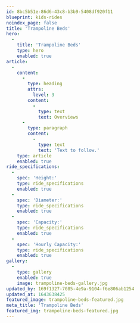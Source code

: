 ```yaml
---
id: 8bc5b51e-86d6-43c8-b3b9-5408df920f11
blueprint: kids-rides
noindex_page: false
title: 'Trampoline Beds'
hero:
  -
    title: 'Trampoline Beds'
    type: hero
    enabled: true
article:
  -
    content:
      -
        type: heading
        attrs:
          level: 3
        content:
          -
            type: text
            text: Overviews
      -
        type: paragraph
        content:
          -
            type: text
            text: 'Text to follow.'
    type: article
    enabled: true
ride_specifications:
  -
    spec: 'Height:'
    type: ride_specifications
    enabled: true
  -
    spec: 'Diameter:'
    type: ride_specifications
    enabled: true
  -
    spec: 'Capacity:'
    type: ride_specifications
    enabled: true
  -
    spec: 'Hourly Capacity:'
    type: ride_specifications
    enabled: true
gallery:
  -
    type: gallery
    enabled: true
    image: trampoline-beds-gallery.jpg
updated_by: 169f1327-7085-4e9a-9104-f6e806ab1254
updated_at: 1643638425
featured_image: trampoline-beds-featured.jpg
meta_title: 'Trampoline Beds'
featured_img: trampoline-beds-featured.jpg
---
```

